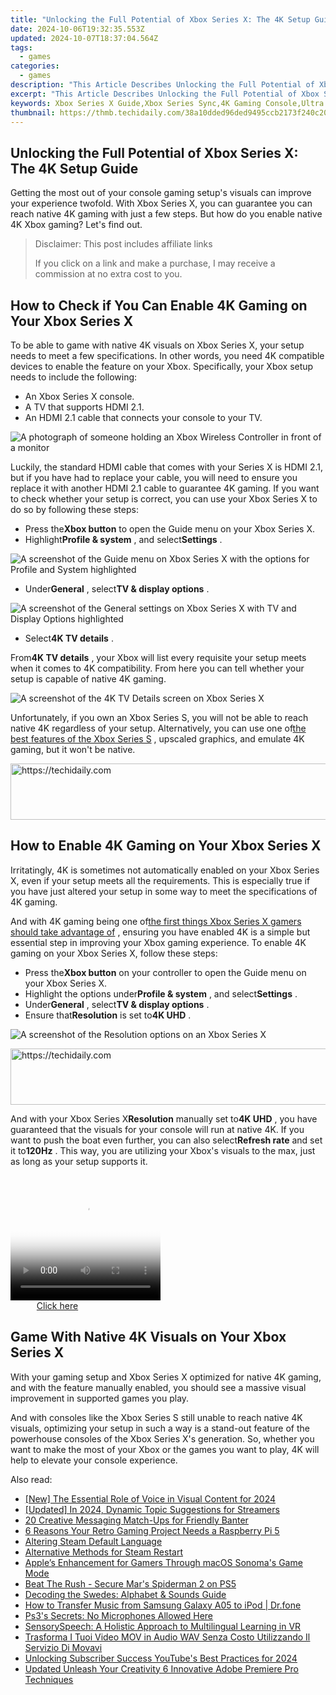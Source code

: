 ```yaml
---
title: "Unlocking the Full Potential of Xbox Series X: The 4K Setup Guide"
date: 2024-10-06T19:32:35.553Z
updated: 2024-10-07T18:37:04.564Z
tags:
  - games
categories:
  - games
description: "This Article Describes Unlocking the Full Potential of Xbox Series X: The 4K Setup Guide"
excerpt: "This Article Describes Unlocking the Full Potential of Xbox Series X: The 4K Setup Guide"
keywords: Xbox Series X Guide,Xbox Series Sync,4K Gaming Console,Ultra HD Xbox,Xbox High Performance,Setting Up Xbox,Optimizing Xbox Series X
thumbnail: https://thmb.techidaily.com/38a10dded96ded9495ccb2173f240c20a69acb6b4b947c6dc175d30ce0f723b9.jpg
---
```


## Unlocking the Full Potential of Xbox Series X: The 4K Setup Guide

 Getting the most out of your console gaming setup's visuals can improve your experience twofold. With Xbox Series X, you can guarantee you can reach native 4K gaming with just a few steps. But how do you enable native 4K Xbox gaming? Let's find out.

>  Disclaimer: This post includes affiliate links
>
>  If you click on a link and make a purchase, I may receive a commission at no extra cost to you.
>

## How to Check if You Can Enable 4K Gaming on Your Xbox Series X

 To be able to game with native 4K visuals on Xbox Series X, your setup needs to meet a few specifications. In other words, you need 4K compatible devices to enable the feature on your Xbox. Specifically, your Xbox setup needs to include the following:

* An Xbox Series X console.
* A TV that supports HDMI 2.1.
* An HDMI 2.1 cable that connects your console to your TV.

![A photograph of someone holding an Xbox Wireless Controller in front of a monitor](https://static1.makeuseofimages.com/wordpress/wp-content/uploads/2023/05/feature-1.jpg)

 Luckily, the standard HDMI cable that comes with your Series X is HDMI 2.1, but if you have had to replace your cable, you will need to ensure you replace it with another HDMI 2.1 cable to guarantee 4K gaming. If you want to check whether your setup is correct, you can use your Xbox Series X to do so by following these steps:

* Press the**Xbox button** to open the Guide menu on your Xbox Series X.
* Highlight**Profile & system** , and select**Settings** .

![A screenshot of the Guide menu on Xbox Series X with the options for Profile and System highlighted](https://static1.makeuseofimages.com/wordpress/wp-content/uploads/2023/07/xbox-guide-menu.jpg)

* Under**General** , select**TV & display options** .

![A screenshot of the General settings on Xbox Series X with TV and Display Options highlighted](https://static1.makeuseofimages.com/wordpress/wp-content/uploads/2023/05/tv-and-display-options.jpg)

* Select**4K TV details** .

 From**4K TV details** , your Xbox will list every requisite your setup meets when it comes to 4K compatibility. From here you can tell whether your setup is capable of native 4K gaming.

![A screenshot of the 4K TV Details screen on Xbox Series X](https://static1.makeuseofimages.com/wordpress/wp-content/uploads/2023/11/screenshot-3179.jpg)

 Unfortunately, if you own an Xbox Series S, you will not be able to reach native 4K regardless of your setup. Alternatively, you can use one of[the best features of the Xbox Series S](https://www.makeuseof.com/xbox-series-s-features-all-users-should-use/) , upscaled graphics, and emulate 4K gaming, but it won't be native.

<!-- affiliate ads begin -->
<a href="https://imp.i357552.net/c/5597632/857865/11832" target="_top" id="857865">
  <img src="//a.impactradius-go.com/display-ad/11832-857865" border="0" alt="https://techidaily.com" width="728" height="90"/>
</a>
<img height="0" width="0" src="https://imp.i357552.net/i/5597632/857865/11832" style="position:absolute;visibility:hidden;" border="0" />
<!-- affiliate ads end -->

## How to Enable 4K Gaming on Your Xbox Series X

 Irritatingly, 4K is sometimes not automatically enabled on your Xbox Series X, even if your setup meets all the requirements. This is especially true if you have just altered your setup in some way to meet the specifications of 4K gaming.

 And with 4K gaming being one of[the first things Xbox Series X gamers should take advantage of](https://www.makeuseof.com/first-things-to-do-with-xbox-series-x/) , ensuring you have enabled 4K is a simple but essential step in improving your Xbox gaming experience. To enable 4K gaming on your Xbox Series X, follow these steps:

* Press the**Xbox button** on your controller to open the Guide menu on your Xbox Series X.
* Highlight the options under**Profile & system** , and select**Settings** .
* Under**General** , select**TV & display options** .
* Ensure that**Resolution** is set to**4K UHD** .

![A screenshot of the Resolution options on an Xbox Series X](https://static1.makeuseofimages.com/wordpress/wp-content/uploads/2023/11/screenshot-3175.jpg)

<!-- affiliate ads begin -->
<a href="https://ephamedtechinc.pxf.io/c/5597632/2137227/26400" target="_top" id="2137227">
  <img src="//a.impactradius-go.com/display-ad/26400-2137227" border="0" alt="https://techidaily.com" width="728" height="90"/>
</a>
<img height="0" width="0" src="https://ephamedtechinc.pxf.io/i/5597632/2137227/26400" style="position:absolute;visibility:hidden;" border="0" />
<!-- affiliate ads end -->

 And with your Xbox Series X**Resolution** manually set to**4K UHD** , you have guaranteed that the visuals for your console will run at native 4K. If you want to push the boat even further, you can also select**Refresh rate** and set it to**120Hz** . This way, you are utilizing your Xbox's visuals to the max, just as long as your setup supports it.

<!-- affiliate ads begin -->
<span id="1912746">
					<video width="240" height="200" style="cursor:pointer"
           poster="//a.impactradius-go.com/display-clicktoplayimage/1912746.png"
           onclick="if(!this.playClicked){this.play();this.setAttribute('controls',true);this.playClicked=true;}">
	   <source src="//a.impactradius-go.com/display-ad/20231-1912746">
	   <img src="//a.impactradius-go.com/display-clicktoplayimage/1912746.png" style="border: none; height: 100%; width: 100%; object-fit: contain">
	</video>
	<div style="width:150px;text-align:center"><a href="javascript:window.open(decodeURIComponent('https%3A%2F%2Fmindmanager.sjv.io%2Fc%2F5597632%2F1912746%2F20231'), '_blank');void(0);">Click here</a></div>
</span>
<img height="0" width="0" src="https://imp.pxf.io/i/5597632/1912746/20231" style="position:absolute;visibility:hidden;" border="0" />
<!-- affiliate ads end -->

## Game With Native 4K Visuals on Your Xbox Series X

 With your gaming setup and Xbox Series X optimized for native 4K gaming, and with the feature manually enabled, you should see a massive visual improvement in supported games you play.

 And with consoles like the Xbox Series S still unable to reach native 4K visuals, optimizing your setup in such a way is a stand-out feature of the powerhouse consoles of the Xbox Series X's generation. So, whether you want to make the most of your Xbox or the games you want to play, 4K will help to elevate your console experience.

<ins class="adsbygoogle"
     style="display:block"
     data-ad-format="autorelaxed"
     data-ad-client="ca-pub-7571918770474297"
     data-ad-slot="1223367746"></ins>

<ins class="adsbygoogle"
     style="display:block"
     data-ad-client="ca-pub-7571918770474297"
     data-ad-slot="8358498916"
     data-ad-format="auto"
     data-full-width-responsive="true"></ins>

<span class="atpl-alsoreadstyle">Also read:</span>
<div><ul>
<li><a href="https://fox-blue.techidaily.com/new-the-essential-role-of-voice-in-visual-content-for-2024/"><u>[New] The Essential Role of Voice in Visual Content for 2024</u></a></li>
<li><a href="https://youtube-docs.techidaily.com/ed-in-2024-dynamic-topic-suggestions-for-streamers/"><u>[Updated] In 2024, Dynamic Topic Suggestions for Streamers</u></a></li>
<li><a href="https://games-able.techidaily.com/20-creative-messaging-match-ups-for-friendly-banter/"><u>20 Creative Messaging Match-Ups for Friendly Banter</u></a></li>
<li><a href="https://games-able.techidaily.com/6-reasons-your-retro-gaming-project-needs-a-raspberry-pi-5/"><u>6 Reasons Your Retro Gaming Project Needs a Raspberry Pi 5</u></a></li>
<li><a href="https://games-able.techidaily.com/altering-steam-default-language/"><u>Altering Steam Default Language</u></a></li>
<li><a href="https://games-able.techidaily.com/alternative-methods-for-steam-restart/"><u>Alternative Methods for Steam Restart</u></a></li>
<li><a href="https://games-able.techidaily.com/apples-enhancement-for-gamers-through-macos-sonomas-game-mode/"><u>Apple’s Enhancement for Gamers Through macOS Sonoma's Game Mode</u></a></li>
<li><a href="https://games-able.techidaily.com/beat-the-rush-secure-mars-spiderman-2-on-ps5/"><u>Beat The Rush - Secure Mar's Spiderman 2 on PS5</u></a></li>
<li><a href="https://mondly-stories.techidaily.com/decoding-the-swedes-alphabet-and-sounds-guide/"><u>Decoding the Swedes: Alphabet & Sounds Guide</u></a></li>
<li><a href="https://android-transfer.techidaily.com/how-to-transfer-music-from-samsung-galaxy-a05-to-ipod-drfone-by-drfone-transfer-from-android-transfer-from-android/"><u>How to Transfer Music from Samsung Galaxy A05 to iPod | Dr.fone</u></a></li>
<li><a href="https://games-able.techidaily.com/1719171600737-ps3s-secrets-no-microphones-allowed-here/"><u>Ps3's Secrets: No Microphones Allowed Here</u></a></li>
<li><a href="https://mondly-stories.techidaily.com/sensoryspeech-a-holistic-approach-to-multilingual-learning-in-vr/"><u>SensorySpeech: A Holistic Approach to Multilingual Learning in VR</u></a></li>
<li><a href="https://win-ratings.techidaily.com/trasforma-i-tuoi-video-mov-in-audio-wav-senza-costo-utilizzando-il-servizio-di-movavi/"><u>Trasforma I Tuoi Video MOV in Audio WAV Senza Costo Utilizzando Il Servizio Di Movavi</u></a></li>
<li><a href="https://facebook-record-videos.techidaily.com/unlocking-subscriber-success-youtubes-best-practices-for-2024/"><u>Unlocking Subscriber Success YouTube's Best Practices for 2024</u></a></li>
<li><a href="https://smart-video-editing.techidaily.com/updated-unleash-your-creativity-6-innovative-adobe-premiere-pro-techniques/"><u>Updated Unleash Your Creativity 6 Innovative Adobe Premiere Pro Techniques</u></a></li>
</ul></div>

